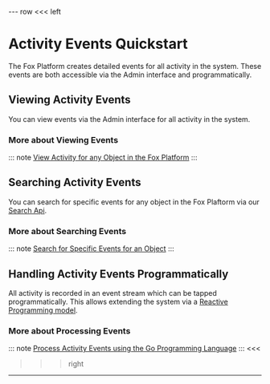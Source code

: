 --- row
<<< left
# Activity Events Quickstart

The Fox Platform creates detailed events for all activity in the system. 
These events are both accessible via the Admin interface and programmatically. 

## Viewing Activity Events

You can view events via the Admin interface for all activity in the system.

### More about Viewing Events
::: note
[View Activity for any Object in the Fox Platform](view-activity.md)
:::

## Searching Activity Events

You can search for specific events for any object in the Fox Plaftorm via our [Search Api](../search/index.md).

### More about Searching Events
::: note
[Search for Specific Events for an Object](search-activity.md)
:::

## Handling Activity Events Programmatically

All activity is recorded in an event stream which can be tapped programmatically.
This allows extending the system via a [Reactive Programming model](https://en.wikipedia.org/wiki/Reactive_programming).

### More about Processing Events
::: note
[Process Activity Events using the Go Programming Language](process-activity.md)
:::
<<<

>>> right
<!-- include(../api-ref-snippet.md) -->
>>>

---

<!-- include(../support.md) -->
